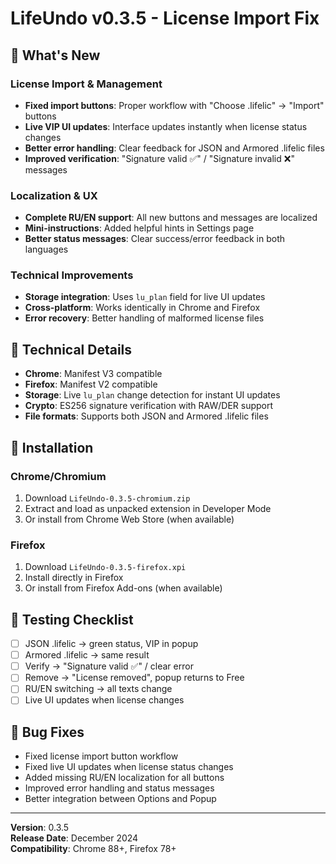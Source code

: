 # LifeUndo v0.3.5 - License Import Fix

## 🎯 What's New

### License Import & Management
- **Fixed import buttons**: Proper workflow with "Choose .lifelic" → "Import" buttons
- **Live VIP UI updates**: Interface updates instantly when license status changes
- **Better error handling**: Clear feedback for JSON and Armored .lifelic files
- **Improved verification**: "Signature valid ✅" / "Signature invalid ❌" messages

### Localization & UX
- **Complete RU/EN support**: All new buttons and messages are localized
- **Mini-instructions**: Added helpful hints in Settings page
- **Better status messages**: Clear success/error feedback in both languages

### Technical Improvements
- **Storage integration**: Uses `lu_plan` field for live UI updates
- **Cross-platform**: Works identically in Chrome and Firefox
- **Error recovery**: Better handling of malformed license files

## 🔧 Technical Details

- **Chrome**: Manifest V3 compatible
- **Firefox**: Manifest V2 compatible  
- **Storage**: Live `lu_plan` change detection for instant UI updates
- **Crypto**: ES256 signature verification with RAW/DER support
- **File formats**: Supports both JSON and Armored .lifelic files

## 🚀 Installation

### Chrome/Chromium
1. Download `LifeUndo-0.3.5-chromium.zip`
2. Extract and load as unpacked extension in Developer Mode
3. Or install from Chrome Web Store (when available)

### Firefox
1. Download `LifeUndo-0.3.5-firefox.xpi`
2. Install directly in Firefox
3. Or install from Firefox Add-ons (when available)

## 📝 Testing Checklist

- [ ] JSON .lifelic → green status, VIP in popup
- [ ] Armored .lifelic → same result
- [ ] Verify → "Signature valid ✅" / clear error
- [ ] Remove → "License removed", popup returns to Free
- [ ] RU/EN switching → all texts change
- [ ] Live UI updates when license changes

## 🐛 Bug Fixes

- Fixed license import button workflow
- Fixed live UI updates when license status changes
- Added missing RU/EN localization for all buttons
- Improved error handling and status messages
- Better integration between Options and Popup

---

**Version**: 0.3.5  
**Release Date**: December 2024  
**Compatibility**: Chrome 88+, Firefox 78+









